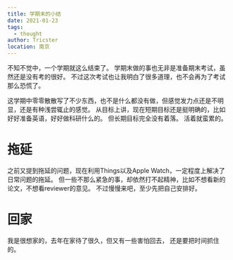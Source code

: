 ```yaml
---
title: 学期末的小结
date: 2021-01-23
tags: 
  - thought
author: Tricster
location: 南京
---
```


不知不觉中，一个学期就这么结束了。
学期末做的事也无非是准备期末考试，虽然还是没有考的很好。
不过这次考试也让我明白了很多道理，也不会再为了考试那么恐慌了。

这学期中零零散散写了不少东西，也不是什么都没有做，但感觉发力点还是不明显，还是有种浅尝辄止的感觉。
从目标上讲，现在短期目标还是挺明确的，比如好好准备英语，好好做科研什么的。
但长期目标完全没有着落。
活着就蛮累的。

# 拖延

之前又提到拖延的问题，现在利用Things以及Apple Watch，一定程度上解决了日常问题的拖延。
但一些不那么紧急的事，却依然打不起精神，比如不想看新的论文，不想看reviewer的意见。
不过慢慢来吧，至少先把自己安排好。

# 回家

我是很想家的，去年在家待了很久，但又有一些害怕回去，
还是要把时间抓住的。

